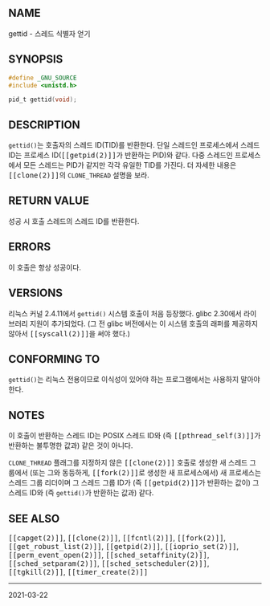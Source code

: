 ## NAME

gettid - 스레드 식별자 얻기

## SYNOPSIS

```c
#define _GNU_SOURCE
#include <unistd.h>

pid_t gettid(void);
```

## DESCRIPTION

`gettid()`는 호출자의 스레드 ID(TID)를 반환한다. 단일 스레드인 프로세스에서 스레드 ID는 프로세스 ID(<tt>[[getpid(2)]]</tt>가 반환하는 PID)와 같다. 다중 스레드인 프로세스에서 모든 스레드는 PID가 같지만 각각 유일한 TID를 가진다. 더 자세한 내용은 <tt>[[clone(2)]]</tt>의 `CLONE_THREAD` 설명을 보라.

## RETURN VALUE

성공 시 호출 스레드의 스레드 ID를 반환한다.

## ERRORS

이 호출은 항상 성공이다.

## VERSIONS

리눅스 커널 2.4.11에서 `gettid()` 시스템 호출이 처음 등장했다. glibc 2.30에서 라이브러리 지원이 추가되었다. (그 전 glibc 버전에서는 이 시스템 호출의 래퍼를 제공하지 않아서 <tt>[[syscall(2)]]</tt>을 써야 했다.)

## CONFORMING TO

`gettid()`는 리눅스 전용이므로 이식성이 있어야 하는 프로그램에서는 사용하지 말아야 한다.

## NOTES

이 호출이 반환하는 스레드 ID는 POSIX 스레드 ID와 (즉 <tt>[[pthread_self(3)]]</tt>가 반환하는 불투명한 값과) 같은 것이 아니다.

`CLONE_THREAD` 플래그를 지정하지 않은 <tt>[[clone(2)]]</tt> 호출로 생성한 새 스레드 그룹에서 (또는 그와 동등하게, <tt>[[fork(2)]]</tt>로 생성한 새 프로세스에서) 새 프로세스는 스레드 그룹 리더이며 그 스레드 그룹 ID가 (즉 <tt>[[getpid(2)]]</tt>가 반환하는 값이) 그 스레드 ID와 (즉 `gettid()`가 반환하는 값과) 같다.

## SEE ALSO

<tt>[[capget(2)]]</tt>, <tt>[[clone(2)]]</tt>, <tt>[[fcntl(2)]]</tt>, <tt>[[fork(2)]]</tt>, <tt>[[get_robust_list(2)]]</tt>, <tt>[[getpid(2)]]</tt>, <tt>[[ioprio_set(2)]]</tt>, <tt>[[perm_event_open(2)]]</tt>, <tt>[[sched_setaffinity(2)]]</tt>, <tt>[[sched_setparam(2)]]</tt>, <tt>[[sched_setscheduler(2)]]</tt>, <tt>[[tgkill(2)]]</tt>, <tt>[[timer_create(2)]]</tt>

----

2021-03-22
